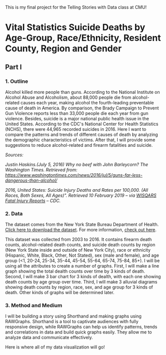 This is my final project for the Telling Stories with Data class at CMU!

# **Vital Statistics Suicide Deaths by Age-Group, Race/Ethnicity, Resident County, Region and Gender**

## **Part I**

### 1. Outline
Alcohol killed more people than guns. According to the National Institute on Alcohol Abuse and Alcoholism, about 88,000 people die from alcohol-related causes each year, making alcohol the fourth-leading preventable cause of death in America. By comparison, the Brady Campaign to Prevent Gun Violence reports less than 33,000 people die each year from gun violence. Besides, suicide is a major national public health issue in the United States. According to the CDC's National Center for Health Statistics (NCHS), there were 44,965 recorded suicides in 2016. Here I want to compare the patterns and trends of different causes of death by analyzing the demographic characteristics of victims. After that, I will provide some suggestions to reduce alcohol-related and firearm fatalities and suicide.



*Sources:*

*Justin Haskins.(July 5, 2016) Why no beef with John Barleycorn? The Washington Times. Retrieved from: https://www.washingtontimes.com/news/2016/jul/5/guns-far-less-dangerous-than-alcohol/*

*2016, United States: Suicide Injury Deaths and Rates per 100,000. (All Races, Both Sexes, All Ages)". Retrieved 10 February 2019 – via [WISQARS Fatal Injury Reports](https://webappa.cdc.gov/sasweb/ncipc/mortrate.html) – CDC.*


### 2. Data
The dataset comes from the New York State Bureau Department of Health. [Click here to download the dataset](https://health.data.ny.gov/api/views/j6fz-a4ta/rows.csv?accessType=DOWNLOAD). For more information, [check out here](https://healthdata.gov/dataset/vital-statistics-suicide-deaths-age-group-raceethnicity-resident-county-region-and-gender).

This dataset was collected from 2003 to 2016. It contains firearm death counts, alcohol-related death counts, and suicide death counts by region (New York State inside and outside of New York City), race or ethnicity (Hispanic, White, Black, Other, Not Stated), sex (male and female), and age group (<1, 20-24, 25-34, 35-44, 45-54, 55-64, 65-74, 75-84, 85+). I will be using all the attributes to create a number of graphs. First, I will make a line graph showing the total dealth counts over time by 3 kinds of death. Second, I will make 3 bar chart for 3 kinds of dealth, with each one showing death counts by age group over time. Third, I will make 3 alluvial diagrams showing death counts by region, race, sex, and age group for 3 kinds of death. Other kinds of graphs will be determined later.


### 3. Method and Medium
I will be building a story using Shorthand and making graphs using RAWGraphs. Shorthand is a tool to captivate audiences with fully responsive design, while RAWGraphs can help us identify patterns, trends and correlations in data and build quick graphs easily. They allow me to analyze data and communicate effectively.

Here is where all of my data visualization will go!
